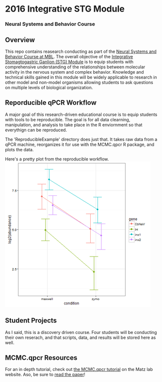 # 2016 Integrative STG Module
### Neural Systems and Behavior Course

## Overview
This repo contains reasearch conducting as part of the [Neural Systems and Behavior Course at MBL](http://www.mbl.edu/nsb/). The overall objective of the [Integrative Stomagtogastric Ganlion (STG) Module](http://www.mbl.edu/nsb/about/stg-integrative-molecular/) is to equip students with comprehensive understanding of the relationships between molecular activity in the nervous system and complex behavior. Knowledge and technical skills gained in this module will be widely applicable to research in other model and non-model organisms allowing students to ask questions on multiple levels of biological organization.

## Reporducible qPCR Workflow
A major goal of this research-driven educational course is to equip students with tools to be reproducible. The goal is for all data clearning, manipulation, and analysis to take place in the R enviornment so that everythign can be reproduced. 

The 'ReproducibleExample' directory does just that. It takes raw data from a qPCR machine, reorganizes it for use with the MCMC.qpcr R package, and plots the data. 

Here's a pretty plot from the reproducible workflow.
![Plot](ReproducibleExample/results/HPDsummary.png) 

## Student Projects
As I said, this is a discovery driven course. Four students will be conducting their own reserach, and that scripts, data, and results will be stored here as well. 

## MCMC.qpcr Resources
For an in depth tutorial, check out [the MCMC.qpcr tutorial](http://www.bio.utexas.edu/research/matz_lab/matzlab/Methods.html) on the Matz lab website. Aso, be sure to [read the paper](http://journals.plos.org/plosone/article?id=10.1371/journal.pone.0071448)!


